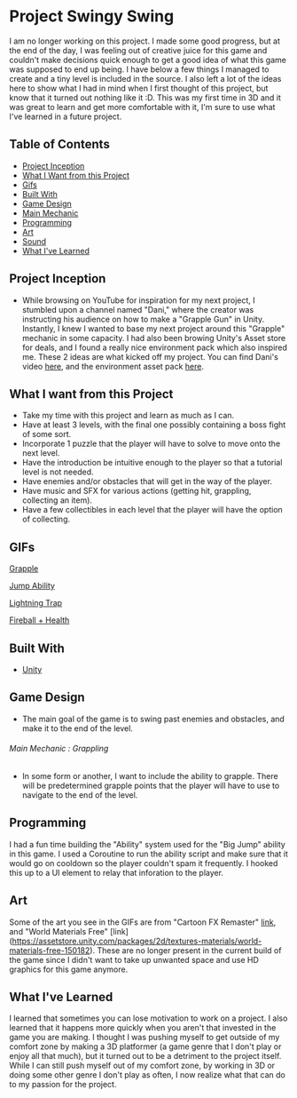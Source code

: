 # Project Swingy Swing

I am no longer working on this project. I made some good progress, but at the end of the day, I was feeling out of creative juice for this game and couldn't make decisions quick enough to get a good idea of what this game was supposed to end up being. I have below a few things I managed to create and a tiny level is included in the source. I also left a lot of the ideas here to show what I had in mind when I first thought of this project, but know that it turned out nothing like it :D. This was my first time in 3D and it was great to learn and get more comfortable with it, I'm sure to use what I've learned in a future project. 

## Table of Contents
* [Project Inception](https://github.com/RyanFloresTT/Project-Swingy-Swing/edit/main/README.md#project-inception)
* [What I Want from this Project](https://github.com/RyanFloresTT/Project-Swingy-Swing/edit/main/README.md#what-i-want-from-this-project)
* [Gifs](https://github.com/RyanFloresTT/Project-Swingy-Swing/edit/main/README.md#gifs)
* [Built With](https://github.com/RyanFloresTT/Project-Swingy-Swing/edit/main/README.md#built-with)
* [Game Design](https://github.com/RyanFloresTT/Project-Swingy-Swing/edit/main/README.md#game-design)
* [Main Mechanic](https://github.com/RyanFloresTT/Project-Swingy-Swing/edit/main/README.md#main-mechanic--grappling)
* [Programming](https://github.com/RyanFloresTT/Project-Swingy-Swing/edit/main/README.md#programming)
* [Art](https://github.com/RyanFloresTT/Project-Swingy-Swing/edit/main/README.md#art)
* [Sound](https://github.com/RyanFloresTT/Project-Swingy-Swing/edit/main/README.md#sound)
* [What I've Learned](https://github.com/RyanFloresTT/Project-Swingy-Swing/edit/main/README.md#what-ive-learned)

## Project Inception

* While browsing on YouTube for inspiration for my next project, I stumbled upon a channel named "Dani," where the creator was instructing his audience on how to make a "Grapple Gun" in Unity. Instantly, I knew I wanted to base my next project around this "Grapple" mechanic in some capacity. I had also been browing Unity's Asset store for deals, and I found a really nice environment pack which also inspired me. These 2 ideas are what kicked off my project. You can find Dani's video [here](https://www.youtube.com/watch?v=Xgh4v1w5DxU&ab_channel=DanisTutorials), and the environment asset pack [here](https://assetstore.unity.com/packages/3d/environments/landscapes/toon-fantasy-nature-215197).

## What I want from this Project

* Take my time with this project and learn as much as I can. 
* Have at least 3 levels, with the final one possibly containing a boss fight of some sort. 
* Incorporate 1 puzzle that the player will have to solve to move onto the next level. 
* Have the introduction be intuitive enough to the player so that a tutorial level is not needed.
* Have enemies and/or obstacles that will get in the way of the player.
* Have music and SFX for various actions (getting hit, grappling, collecting an item).
* Have a few collectibles in each level that the player will have the option of collecting.

## GIFs
[Grapple](https://github.com/RyanFloresTT/Project-Swingy-Swing/blob/main/GIFs/grapple.gif)

[Jump Ability](https://github.com/RyanFloresTT/Project-Swingy-Swing/blob/main/GIFs/jumpability.gif)

[Lightning Trap](https://github.com/RyanFloresTT/Project-Swingy-Swing/blob/main/GIFs/lightningtrap.gif)

[Fireball + Health](https://github.com/RyanFloresTT/Project-Swingy-Swing/blob/main/GIFs/fireballhealth.gif)


## Built With

* [Unity](https://www.unity.com)

## Game Design

* The main goal of the game is to swing past enemies and obstacles, and make it to the end of the level.
###### Main Mechanic : Grappling
* In some form or another, I want to include the ability to grapple. There will be predetermined grapple points that the player will have to use to navigate to the end of the level.

## Programming

I had a fun time building the "Ability" system used for the "Big Jump" ability in this game. I used a Coroutine to run the ability script and make sure that it would go on cooldown so the player couldn't spam it frequently. I hooked this up to a UI element to relay that inforation to the player. 

## Art

Some of the art you see in the GIFs are from "Cartoon FX Remaster" [link](https://assetstore.unity.com/packages/vfx/particles/cartoon-fx-remaster-4010), and "World Materials Free" [link] (https://assetstore.unity.com/packages/2d/textures-materials/world-materials-free-150182). These are no longer present in the current build of the game since I didn't want to take up unwanted space and use HD graphics for this game anymore.

## What I've Learned

I learned that sometimes you can lose motivation to work on a project. I also learned that it happens more quickly when you aren't that invested in the game you are making. I thought I was pushing myself to get outside of my comfort zone by making a 3D platformer (a game genre that I don't play or enjoy all that much), but it turned out to be a detriment to the project itself. While I can still push myself out of my comfort zone, by working in 3D or doing some other genre I don't play as often, I now realize what that can do to my passion for the project.

